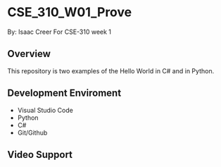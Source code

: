 # CSE_310_W01_Prove

By: Isaac Creer
For CSE-310 week 1

## Overview
This repository is two examples of the Hello World in C# and in Python.
## Development Enviroment
- Visual Studio Code
- Python
- C#
- Git/Github
## Video Support